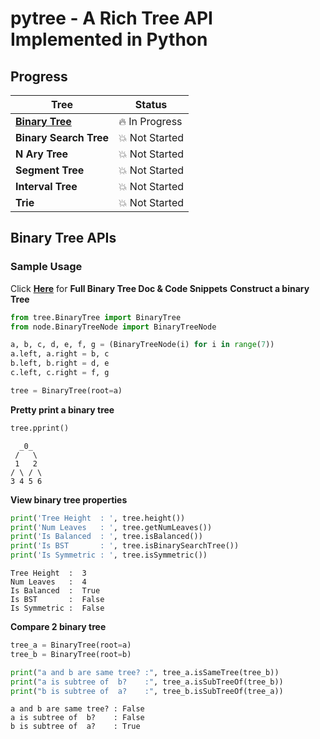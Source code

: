 # pytree - A Rich Tree API Implemented in Python

## Progress

| Tree                                  | Status             |
|---------------------------------------|--------------------|
| [**Binary Tree**](docs/BinaryTree.md) | :fire: In Progress |
| **Binary Search Tree**                | :boom: Not Started |
| **N Ary Tree**                        | :boom: Not Started |
| **Segment Tree**                      | :boom: Not Started |
| **Interval Tree**                     | :boom: Not Started |
| **Trie**                              | :boom: Not Started |

## Binary Tree APIs

### Sample Usage 
Click **[Here](docs/BinaryTree.md)** for **Full Binary Tree Doc & Code Snippets**
**Construct a binary Tree**
```python
from tree.BinaryTree import BinaryTree
from node.BinaryTreeNode import BinaryTreeNode

a, b, c, d, e, f, g = (BinaryTreeNode(i) for i in range(7))
a.left, a.right = b, c
b.left, b.right = d, e
c.left, c.right = f, g

tree = BinaryTree(root=a)
```

**Pretty print a binary tree**
```python
tree.pprint()
```

```
  _0_  
 /   \ 
 1   2 
/ \ / \
3 4 5 6
```

**View binary tree properties**
```python
print('Tree Height  : ', tree.height())
print('Num Leaves   : ', tree.getNumLeaves())
print('Is Balanced  : ', tree.isBalanced())
print('Is BST       : ', tree.isBinarySearchTree())
print('Is Symmetric : ', tree.isSymmetric())
```
```
Tree Height  :  3
Num Leaves   :  4
Is Balanced  :  True
Is BST       :  False
Is Symmetric :  False
```
**Compare 2 binary tree**
```python
tree_a = BinaryTree(root=a)
tree_b = BinaryTree(root=b)

print("a and b are same tree? :", tree_a.isSameTree(tree_b))
print("a is subtree of  b?    :", tree_a.isSubTreeOf(tree_b))
print("b is subtree of  a?    :", tree_b.isSubTreeOf(tree_a))
```
```
a and b are same tree? : False
a is subtree of  b?    : False
b is subtree of  a?    : True
```